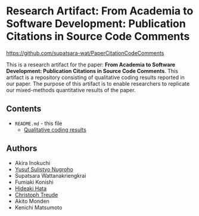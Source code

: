 # Research Artifact: From Academia to Software Development: Publication Citations in Source Code Comments

https://github.com/supatsara-wat/PaperCitationCodeComments

This is a research artifact for the paper: **From Academia to Software Development: Publication Citations in Source Code Comments**. This artifact is a repository consisting of qualitative coding results reported in our paper. The purpose of this artifact is to enable researchers to replicate our mixed-methods quantitative results of the paper.

## Contents
* `README.md` - this file
  * [Qualitative coding results](https://docs.google.com/spreadsheets/d/e/2PACX-1vRtfzcI0u5p6aGJeHJrezJXz4r6V3jFGG6cypOHprYsAqzv23iXQ_b0IbEmbONvkVfj6yrWb0jDHcpE/pubhtml?gid=0&single=true) 

## Authors
- Akira Inokuchi
- [Yusuf Sulistyo Nugroho](https://yusufsn.github.io/)
- Supatsara Wattanakriengkrai
- Fumiaki Konishi
- [Hideaki Hata](https://hideakihata.github.io/)
- [Christoph Treude](http://ctreude.ca/)
- Akito Monden
- Kenichi Matsumoto
